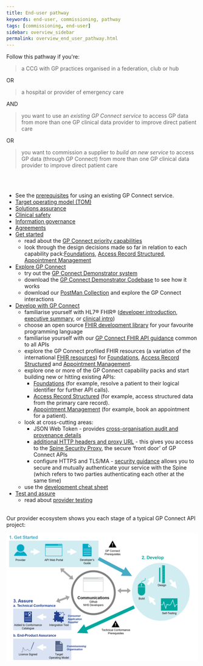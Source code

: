 ```yaml
---
title: End-user pathway
keywords: end-user, commissioning, pathway
tags: [commissioning, end-user]
sidebar: overview_sidebar
permalink: overview_end_user_pathway.html
---
```


Follow this pathway if you're:

> a CCG with GP practices organised in a federation, club or hub

OR

> a hospital or provider of emergency care

AND

> you want to use an *existing GP Connect service* to access GP data from more than one GP clinical data provider to improve direct patient care

OR

> you want to commission a supplier to *build an new service* to access GP data (through GP Connect) from more than one GP clinical data provider to improve direct patient care
<br/> 
<br/> 

-   See the [prerequisites]() for using an existing GP Connect service. 
-   [Target operating model (TOM)]()
-   [Solutions assurance]()
-   [Clinical safety]()
-   [Information governance]()
-   [Agreements]()
-   [Get started](overview_provider_pathway.html)
    - read about the [GP Connect priority capabilities](overview_priority_capabilities.html)
    - look through the design decisions made so far in relation to each capability pack:[Foundations](foundations_design.html), [Access Record Structured](accessrecord_structured_design.html), [Appointment Management](appointments_design.html)
-   [Explore GP Connect](overview_explore.html)
    - try out the [GP Connect Demonstrator system](system_demonstrator.html)
    - download the [GP Connect Demonstrator Codebase](gpconnect-demonstrator) to see how it works
    - download our [PostMan Collection](system_reference_postman.html) and explore the GP Connect interactions
-   [Develop with GP Connect](overview_development.html)
    - familiarise yourself with HL7® FHIR® ([developer introduction](http://www.hl7.org/implement/standards/fhir/overview-dev.html), [executive summary](http://www.hl7.org/implement/standards/fhir/summary.html), or [clinical intro](http://www.hl7.org/implement/standards/fhir/overview-clinical.html))
    - choose an open source [FHIR development library](development_fhir_open_source_guidance.html) for your favourite programming language
    - familiarise yourself with our [GP Connect FHIR API guidance](development_fhir_api_guidance.html) common to all APIs
    - explore the GP Connect profiled FHIR resources (a variation of the international [FHIR resources](https://www.hl7.org/fhir/STU3/)) for [Foundations](datalibraryfoundation.html), [Access Record Structured](accessrecord_structured_development_resources_overview.html) and [Appointment Management](datalibraryappointment.html).
    - explore one or more of the GP Connect capability packs and start building new or hitting existing APIs:
      - [Foundations](foundations.html) (for example, resolve a patient to their logical identifier for further API calls).
      - [Access Record Structured](accessrecord_structured.html) (for example, access structured data from the primary care record).
      - [Appointment Management](appointments.html) (for example, book an appointment for a patient).
    - look at cross-cutting areas:
      - JSON Web Token - provides [cross-organisation audit and provenance details](integration_cross_organisation_audit_and_provenance.html)
      - [additional HTTP headers and proxy URL]() - this gives you access to the [Spine Security Proxy](integration_spine_security_proxy.html), the secure ‘front door’ of GP Connect APIs
      - configure HTTPS and TLS/MA - [security guidance](development_api_security_guidance.html) allows you to secure and mutually authenticate your service with the Spine (which refers to two parties authenticating each other at the same time)
    - use the [development cheat sheet](development_deliverables.html)
-   [Test and assure](overview_test_and_assurance.html)     
    - read about [provider testing](testing_api_provider_testing.html)

<br/> 
Our provider ecosystem shows you each stage of a typical GP Connect API project:

![Img](images/overview/API_Ecosystem_Diagram_Provider.png)
